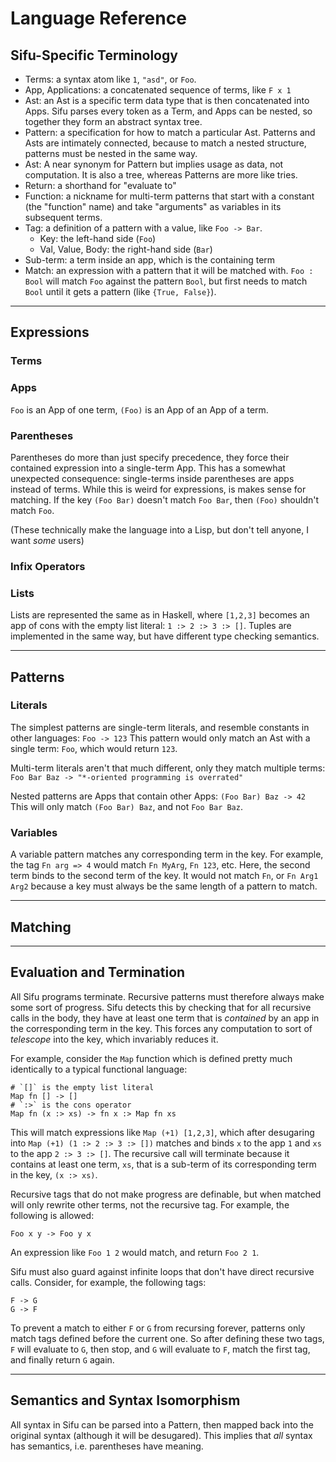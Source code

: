 # Language Reference

## Sifu-Specific Terminology

- Terms: a syntax atom like `1`, `"asd"`, or `Foo`.
- App, Applications: a concatenated sequence of terms, like `F x 1`
- Ast: an Ast is a specific term data type that is then concatenated into Apps. Sifu parses every token as a Term, and Apps can be nested, so together they form an abstract syntax tree.
- Pattern: a specification for how to match a particular Ast. Patterns and Asts are intimately connected, because to match a nested structure, patterns must be nested in the same way.
- Ast: A near synonym for Pattern but implies usage as data, not computation. It is also a tree, whereas Patterns are more like tries.
- Return: a shorthand for "evaluate to"
- Function: a nickname for multi-term patterns that start with a constant (the "function" name) and take "arguments" as variables in its subsequent terms.
- Tag: a definition of a pattern with a value, like `Foo -> Bar`.
  - Key: the left-hand side (`Foo`)
  - Val, Value, Body: the right-hand side (`Bar`) 
- Sub-term: a term inside an app, which is the containing term
- Match: an expression with a pattern that it will be matched with.
`Foo : Bool` will match `Foo` against the pattern `Bool`, but first needs to match `Bool` until it gets a pattern (like `{True, False}`).

---

## Expressions

### Terms

### Apps
`Foo` is an App of one term, `(Foo)` is an App of an App of a term.

### Parentheses
Parentheses do more than just specify precedence, they force their contained expression into a single-term App. This has a somewhat unexpected consequence: single-terms inside parentheses are apps instead of terms. While this is weird for expressions, is makes sense for matching. If the key `(Foo Bar)` doesn't match `Foo Bar`, then `(Foo)` shouldn't match `Foo`.

(These technically make the language into a Lisp, but don't tell anyone, I want _some_ users)

### Infix Operators

### Lists

Lists are represented the same as in Haskell, where `[1,2,3]` becomes an app of cons with the empty list literal: `1 :> 2 :> 3 :> []`. Tuples are implemented in the same way, but have different type checking semantics.

---

## Patterns

### Literals

The simplest patterns are single-term literals, and resemble constants in other
languages:
`Foo -> 123`
This pattern would only match an Ast with a single term:
`Foo`, which would return `123`.

Multi-term literals aren't that much different, only they match multiple terms:
`Foo Bar Baz -> "*-oriented programming is overrated"`

Nested patterns are Apps that contain other Apps:
`(Foo Bar) Baz -> 42`
This will only match `(Foo Bar) Baz`, and not `Foo Bar Baz`.

### Variables

A variable pattern matches any corresponding term in the key. For example, the tag `Fn arg => 4` would match `Fn MyArg`, `Fn 123`, etc. Here, the second term binds to the second term of the key. It would not match `Fn`, or `Fn Arg1 Arg2` because a key must always be the same length of a pattern to match.

---

## Matching

---

## Evaluation and Termination

All Sifu programs terminate. Recursive patterns must therefore always make some sort of progress. Sifu detects this by checking that for all recursive calls in the body, they have at least one term that is _contained_ by an app in the corresponding term in the key. This forces any computation to sort of _telescope_ into the key, which invariably reduces it.

For example, consider the `Map` function which is defined pretty much identically to a typical functional language:
```
# `[]` is the empty list literal
Map fn [] -> []
# `:>` is the cons operator
Map fn (x :> xs) -> fn x :> Map fn xs
```
This will match expressions like `Map (+1) [1,2,3]`, which after desugaring into `Map (+1) (1 :> 2 :> 3 :> [])` matches and binds `x` to the app `1` and `xs` to the app `2 :> 3 :> []`. The recursive call will terminate because it contains at least one term, `xs`, that is a sub-term of its corresponding term in the key, `(x :> xs)`.

Recursive tags that do not make progress are definable, but when matched will only rewrite other terms, not the recursive tag. For example, the following is allowed:
```
Foo x y -> Foo y x
```
An expression like `Foo 1 2` would match, and return `Foo 2 1`.

Sifu must also guard against infinite loops that don't have direct recursive
calls. Consider, for example, the following tags:
```
F -> G
G -> F
```
To prevent a match to either `F` or `G` from recursing forever, patterns only match tags defined before the current one. So after defining these two tags, `F` will evaluate to `G`, then stop, and `G` will evaluate to `F`, match the first tag, and finally return `G` again.

---

## Semantics and Syntax Isomorphism

All syntax in Sifu can be parsed into a Pattern, then mapped back into the original syntax (although it will be desugared). This implies that _all_ syntax has semantics, i.e. parentheses have meaning.